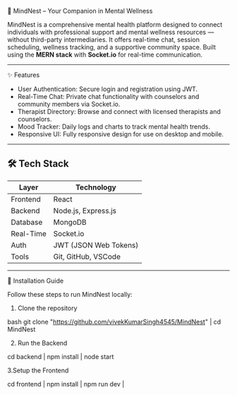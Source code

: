 🌿 MindNest – Your Companion in Mental Wellness

MindNest is a comprehensive mental health platform designed to connect individuals with professional support and mental wellness resources — without third-party intermediaries. It offers real-time chat, session scheduling, wellness tracking, and a supportive community space. Built using the **MERN stack** with **Socket.io** for real-time communication.

---

 ✨ Features

- User Authentication: Secure login and registration using JWT.
- Real-Time Chat: Private chat functionality with counselors and community members via Socket.io.
- Therapist Directory: Browse and connect with licensed therapists and counselors.
- Mood Tracker: Daily logs and charts to track mental health trends.
- Responsive UI: Fully responsive design for use on desktop and mobile.

---

## 🛠️ Tech Stack

| Layer     | Technology                           |
|-----------|--------------------------------------|
| Frontend  | React                                |
| Backend   | Node.js, Express.js                  |
| Database  | MongoDB                              |
| Real-Time | Socket.io                            |
| Auth      | JWT (JSON Web Tokens)                |
| Tools     | Git, GitHub, VSCode                  |

---

 🚀 Installation Guide

Follow these steps to run MindNest locally:

 1. Clone the repository

bash git clone "https://github.com/vivekKumarSingh4545/MindNest" | 
cd MindNest

2.  Run the Backend

cd backend | npm install | node start

3.Setup the Frontend 

cd frontend |
npm install |
npm run dev |



